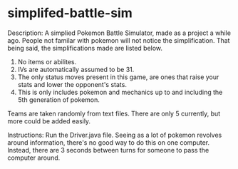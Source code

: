 # simplifed-battle-sim


Description: A simplied Pokemon Battle Simulator, made as a project a while ago. People not familar with pokemon will not notice the simplification. That being said, the simplifications made are listed below.


1. No items or abilites.
2. IVs are automatically assumed to be 31.
3. The only status moves present in this game, are ones that raise your stats and lower the opponent's stats.
4. This is only includes pokemon and mechanics up to and including the 5th generation of pokemon.

 Teams are taken randomly from text files. There are only 5 currently, but more could be added easily.

 Instructions: Run the Driver.java file. Seeing as a lot of pokemon revolves around information, there's no good way to do this on one computer. Instead, there are 3 seconds between turns for someone to pass the computer around.

